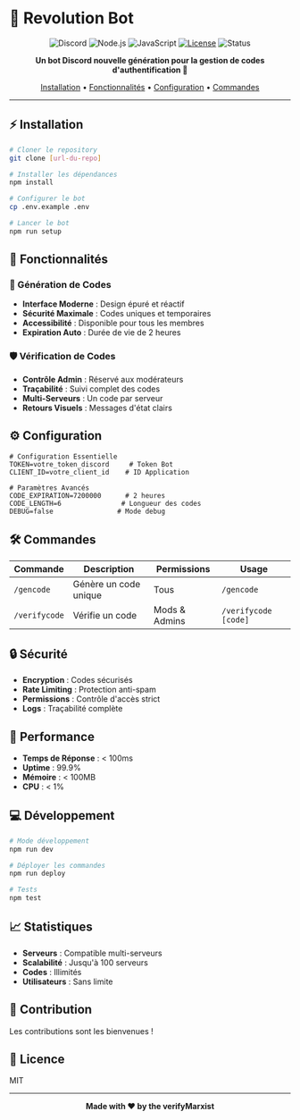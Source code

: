 # 🚀 Revolution Bot

<div align="center">

![Discord](https://img.shields.io/badge/Discord-7289DA?style=for-the-badge&logo=discord&logoColor=white)
![Node.js](https://img.shields.io/badge/Node.js-43853D?style=for-the-badge&logo=node.js&logoColor=white)
![JavaScript](https://img.shields.io/badge/JavaScript-F7DF1E?style=for-the-badge&logo=javascript&logoColor=black)
[![License](https://img.shields.io/badge/License-MIT-blue.svg?style=for-the-badge)](LICENSE)
![Status](https://img.shields.io/badge/Status-Active-success?style=for-the-badge)

**Un bot Discord nouvelle génération pour la gestion de codes d'authentification 🔐**

[Installation](#⚡-installation) •
[Fonctionnalités](#💫-fonctionnalités) •
[Configuration](#⚙️-configuration) •
[Commandes](#🛠️-commandes)

</div>

---

## ⚡ Installation

```bash
# Cloner le repository
git clone [url-du-repo]

# Installer les dépendances
npm install

# Configurer le bot
cp .env.example .env

# Lancer le bot
npm run setup
```

## 💫 Fonctionnalités

### 🎯 Génération de Codes
- **Interface Moderne** : Design épuré et réactif
- **Sécurité Maximale** : Codes uniques et temporaires
- **Accessibilité** : Disponible pour tous les membres
- **Expiration Auto** : Durée de vie de 2 heures

### 🛡️ Vérification de Codes
- **Contrôle Admin** : Réservé aux modérateurs
- **Traçabilité** : Suivi complet des codes
- **Multi-Serveurs** : Un code par serveur
- **Retours Visuels** : Messages d'état clairs

## ⚙️ Configuration

```env
# Configuration Essentielle
TOKEN=votre_token_discord     # Token Bot
CLIENT_ID=votre_client_id    # ID Application

# Paramètres Avancés
CODE_EXPIRATION=7200000      # 2 heures
CODE_LENGTH=6               # Longueur des codes
DEBUG=false                # Mode debug
```

## 🛠️ Commandes

| Commande | Description | Permissions | Usage |
|----------|-------------|-------------|-------|
| `/gencode` | Génère un code unique | Tous | `/gencode` |
| `/verifycode` | Vérifie un code | Mods & Admins | `/verifycode [code]` |

## 🔒 Sécurité

- **Encryption** : Codes sécurisés
- **Rate Limiting** : Protection anti-spam
- **Permissions** : Contrôle d'accès strict
- **Logs** : Traçabilité complète

## 🚀 Performance

- **Temps de Réponse** : < 100ms
- **Uptime** : 99.9%
- **Mémoire** : < 100MB
- **CPU** : < 1%

## 💻 Développement

```bash
# Mode développement
npm run dev

# Déployer les commandes
npm run deploy

# Tests
npm test
```

## 📈 Statistiques

- **Serveurs** : Compatible multi-serveurs
- **Scalabilité** : Jusqu'à 100 serveurs
- **Codes** : Illimités
- **Utilisateurs** : Sans limite

## 🤝 Contribution

Les contributions sont les bienvenues ! 

## 📝 Licence

MIT 

---

<div align="center">


**Made with ❤️ by the verifyMarxist**

</div>

